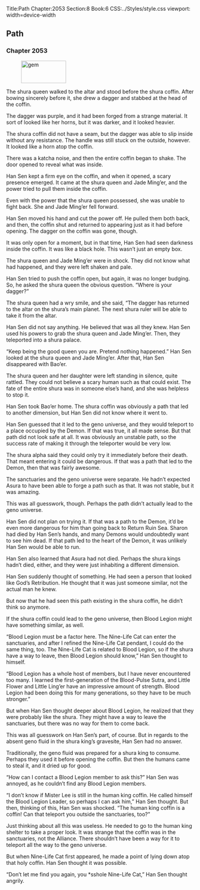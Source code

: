Title:Path 
Chapter:2053 
Section:8 
Book:6 
CSS:../Styles/style.css 
viewport: width=device-width
  
## Path
### Chapter 2053 
<figure>
	<img src="../Images/gem.gif" alt="gem" id="gem" width="120" height="60" />
</figure>
  

  
  The shura queen walked to the altar and stood before the shura coffin. After bowing sincerely before it, she drew a dagger and stabbed at the head of the coffin.

The dagger was purple, and it had been forged from a strange material. It sort of looked like her horns, but it was darker, and it looked heavier.

The shura coffin did not have a seam, but the dagger was able to slip inside without any resistance. The handle was still stuck on the outside, however. It looked like a horn atop the coffin.

There was a katcha noise, and then the entire coffin began to shake. The door opened to reveal what was inside.

Han Sen kept a firm eye on the coffin, and when it opened, a scary presence emerged. It came at the shura queen and Jade Ming’er, and the power tried to pull them inside the coffin.

Even with the power that the shura queen possessed, she was unable to fight back. She and Jade Ming’er fell forward.

Han Sen moved his hand and cut the power off. He pulled them both back, and then, the coffin shut and returned to appearing just as it had before opening. The dagger on the coffin was gone, though.

It was only open for a moment, but in that time, Han Sen had seen darkness inside the coffin. It was like a black hole. This wasn’t just an empty box.

The shura queen and Jade Ming’er were in shock. They did not know what had happened, and they were left shaken and pale.

Han Sen tried to push the coffin open, but again, it was no longer budging. So, he asked the shura queen the obvious question. “Where is your dagger?”

The shura queen had a wry smile, and she said, “The dagger has returned to the altar on the shura’s main planet. The next shura ruler will be able to take it from the altar.

Han Sen did not say anything. He believed that was all they knew. Han Sen used his powers to grab the shura queen and Jade Ming’er. Then, they teleported into a shura palace.

“Keep being the good queen you are. Pretend nothing happened.” Han Sen looked at the shura queen and Jade Ming’er. After that, Han Sen disappeared with Bao’er.

The shura queen and her daughter were left standing in silence, quite rattled. They could not believe a scary human such as that could exist. The fate of the entire shura was in someone else’s hand, and she was helpless to stop it.

Han Sen took Bao’er home. The shura coffin was obviously a path that led to another dimension, but Han Sen did not know where it went to.

Han Sen guessed that it led to the geno universe, and they would teleport to a place occupied by the Demon. If that was true, it all made sense. But that path did not look safe at all. It was obviously an unstable path, so the success rate of making it through the teleporter would be very low.

The shura alpha said they could only try it immediately before their death. That meant entering it could be dangerous. If that was a path that led to the Demon, then that was fairly awesome.

The sanctuaries and the geno universe were separate. He hadn’t expected Asura to have been able to forge a path such as that. It was not stable, but it was amazing.

This was all guesswork, though. Perhaps the path didn’t actually lead to the geno universe.

Han Sen did not plan on trying it. If that was a path to the Demon, it’d be even more dangerous for him than going back to Return Ruin Sea. Sharon had died by Han Sen’s hands, and many Demons would undoubtedly want to see him dead. If that path led to the heart of the Demon, it was unlikely Han Sen would be able to run.

Han Sen also learned that Asura had not died. Perhaps the shura kings hadn’t died, either, and they were just inhabiting a different dimension.

Han Sen suddenly thought of something. He had seen a person that looked like God’s Retribution. He thought that it was just someone similar, not the actual man he knew.

But now that he had seen this path existing in the shura coffin, he didn’t think so anymore.

If the shura coffin could lead to the geno universe, then Blood Legion might have something similar, as well.

“Blood Legion must be a factor here. The Nine-Life Cat can enter the sanctuaries, and after I refined the Nine-Life Cat pendant, I could do the same thing, too. The Nine-Life Cat is related to Blood Legion, so if the shura have a way to leave, then Blood Legion should know,” Han Sen thought to himself.

“Blood Legion has a whole host of members, but I have never encountered too many. I learned the first-generation of the Blood-Pulse Sutra, and Little Flower and Little Ling’er have an impressive amount of strength. Blood Legion had been doing this for many generations, so they have to be much stronger.”

But when Han Sen thought deeper about Blood Legion, he realized that they were probably like the shura. They might have a way to leave the sanctuaries, but there was no way for them to come back.

This was all guesswork on Han Sen’s part, of course. But in regards to the absent geno fluid in the shura king’s gravesite, Han Sen had no answer.

Traditionally, the geno fluid was prepared for a shura king to consume. Perhaps they used it before opening the coffin. But then the humans came to steal it, and it dried up for good.

“How can I contact a Blood Legion member to ask this?” Han Sen was annoyed, as he couldn’t find any Blood Legion members.

“I don’t know if Mister Lee is still in the human king coffin. He called himself the Blood Legion Leader, so perhaps I can ask him,” Han Sen thought. But then, thinking of this, Han Sen was shocked. “The human king coffin is a coffin! Can that teleport you outside the sanctuaries, too?”

Just thinking about all this was useless. He needed to go to the human king shelter to take a proper look. It was strange that the coffin was in the sanctuaries, not the Alliance. There shouldn’t have been a way for it to teleport all the way to the geno universe.

But when Nine-Life Cat first appeared, he made a point of lying down atop that holy coffin. Han Sen thought it was possible.

“Don’t let me find you again, you *sshole Nine-Life Cat,” Han Sen thought angrily.
